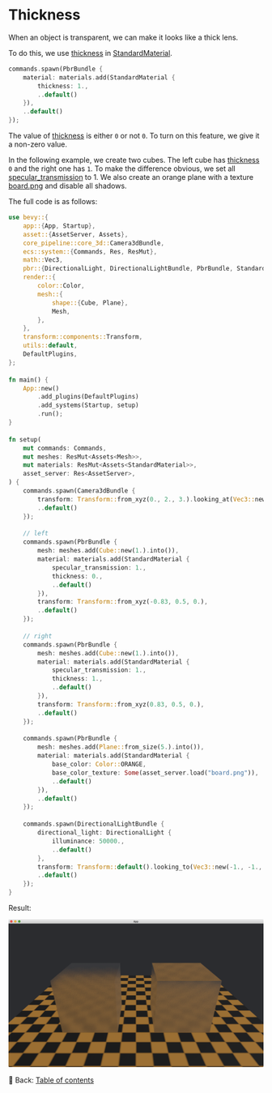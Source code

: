 # Thickness

When an object is transparent, we can make it looks like a thick lens.

To do this, we use [thickness](https://docs.rs/bevy/latest/bevy/pbr/struct.StandardMaterial.html#structfield.thickness) in [StandardMaterial](https://docs.rs/bevy/latest/bevy/pbr/struct.StandardMaterial.html).

```rust
commands.spawn(PbrBundle {
    material: materials.add(StandardMaterial {
        thickness: 1.,
        ..default()
    }),
    ..default()
});
```

The value of [thickness](https://docs.rs/bevy/latest/bevy/pbr/struct.StandardMaterial.html#structfield.thickness) is either `0` or not `0`.
To turn on this feature, we give it a non-zero value.

In the following example, we create two cubes.
The left cube has [thickness](https://docs.rs/bevy/latest/bevy/pbr/struct.StandardMaterial.html#structfield.thickness) `0` and the right one has `1`.
To make the difference obvious, we set all [specular_transmission](https://docs.rs/bevy/latest/bevy/pbr/struct.StandardMaterial.html#structfield.specular_transmission) to 1.
We also create an orange plane with a texture [board.png](./pic/board.png) and disable all shadows.

The full code is as follows:

```rust
use bevy::{
    app::{App, Startup},
    asset::{AssetServer, Assets},
    core_pipeline::core_3d::Camera3dBundle,
    ecs::system::{Commands, Res, ResMut},
    math::Vec3,
    pbr::{DirectionalLight, DirectionalLightBundle, PbrBundle, StandardMaterial},
    render::{
        color::Color,
        mesh::{
            shape::{Cube, Plane},
            Mesh,
        },
    },
    transform::components::Transform,
    utils::default,
    DefaultPlugins,
};

fn main() {
    App::new()
        .add_plugins(DefaultPlugins)
        .add_systems(Startup, setup)
        .run();
}

fn setup(
    mut commands: Commands,
    mut meshes: ResMut<Assets<Mesh>>,
    mut materials: ResMut<Assets<StandardMaterial>>,
    asset_server: Res<AssetServer>,
) {
    commands.spawn(Camera3dBundle {
        transform: Transform::from_xyz(0., 2., 3.).looking_at(Vec3::new(0., 0.5, 0.), Vec3::Y),
        ..default()
    });

    // left
    commands.spawn(PbrBundle {
        mesh: meshes.add(Cube::new(1.).into()),
        material: materials.add(StandardMaterial {
            specular_transmission: 1.,
            thickness: 0.,
            ..default()
        }),
        transform: Transform::from_xyz(-0.83, 0.5, 0.),
        ..default()
    });

    // right
    commands.spawn(PbrBundle {
        mesh: meshes.add(Cube::new(1.).into()),
        material: materials.add(StandardMaterial {
            specular_transmission: 1.,
            thickness: 1.,
            ..default()
        }),
        transform: Transform::from_xyz(0.83, 0.5, 0.),
        ..default()
    });

    commands.spawn(PbrBundle {
        mesh: meshes.add(Plane::from_size(5.).into()),
        material: materials.add(StandardMaterial {
            base_color: Color::ORANGE,
            base_color_texture: Some(asset_server.load("board.png")),
            ..default()
        }),
        ..default()
    });

    commands.spawn(DirectionalLightBundle {
        directional_light: DirectionalLight {
            illuminance: 50000.,
            ..default()
        },
        transform: Transform::default().looking_to(Vec3::new(-1., -1., -1.), Vec3::Y),
        ..default()
    });
}
```

Result:

![Thickness](./pic/thickness.png)

<!-- :arrow_right:  Next:  -->

:blue_book: Back: [Table of contents](./../README.md)
